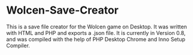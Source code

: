 # Wolcen-Save-Creator
This is a save file creator for the Wolcen game on Desktop. It was written with HTML and PHP and exports a .json file.
It is currently in Version 0.8, and was compiled with the help of PHP Desktop Chrome and Inno Setup Compiler.
